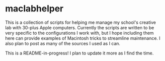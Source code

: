 # maclabhelper
This is a collection of scripts for helping me manage my school's creative lab with 30-plus Apple computers. Currently the scripts are written to be very specific to the configurations I work with, but I hope including them here can provide examples of Macintosh tricks to streamline maintenance. I also plan to post as many of the sources I used as I can.

This is a README-in-progress! I plan to update it more as I find the time.
